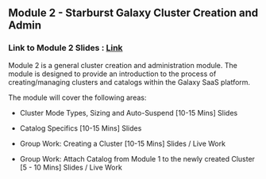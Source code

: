 ## Module 2 - Starburst Galaxy Cluster Creation and Admin
### Link to Module 2 Slides : [Link](https://docs.google.com/presentation/d/1o3LiT0uKopCGgKTV51Wse_1K82YeNA6V5OJN62ouW6Q/edit?usp=sharing)

Module 2 is a general cluster creation and administration module. The module is designed to provide an introduction to the process of creating/managing clusters and catalogs within the Galaxy SaaS platform. 

The module will cover the following areas:

- Cluster Mode Types, Sizing and Auto-Suspend [10-15 Mins] Slides

- Catalog Specifics [10-15 Mins] Slides

- Group Work: Creating a Cluster [10-15 Mins] Slides / Live Work

- Group Work: Attach Catalog from Module 1 to the newly created Cluster [5 - 10 Mins] Slides / Live Work


